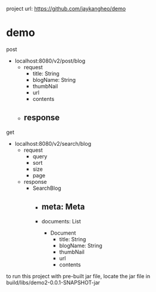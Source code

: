project url: https://github.com/jaykangheo/demo

# demo


post
- localhost:8080/v2/post/blog
  - request
    - title: String
    - blogName: String
    - thumbNail
    - url
    - contents
  - response
    - 

get
- localhost:8080/v2/search/blog
  - request
    - query
    - sort
    - size
    - page
  - response
    - SearchBlog
      - meta: Meta
        - 
      - documents: List<Document>
        - Document
          - title: String
          - blogName: String
          - thumbNail
          - url
          - contents

to run this project with pre-built jar file, locate the jar file in build/libs/demo2-0.0.1-SNAPSHOT-jar
